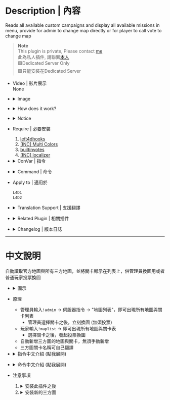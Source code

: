 # Description | 內容
Reads all available custom campaigns and display all available missions in menu, provide for admin to change map directly or for player to call vote to change map

> __Note__ <br/>
This plugin is private, Please contact [me](https://github.com/fbef0102/Game-Private_Plugin#私人插件列表-private-plugins-list)<br/>
此為私人插件, 請聯繫[本人](https://github.com/fbef0102/Game-Private_Plugin#私人插件列表-private-plugins-list)
<br/>🟥Dedicated Server Only
<br/>🟥只能安裝在Dedicated Server

* Video | 影片展示
<br/>None

* <details><summary>Image</summary>

	* (Admin) !admin -> Server Commands -> "List of Maps"
	<br/>![l4d_all_missions_list_1](image/l4d_all_missions_list_1.jpg)
	<br/>![l4d_all_missions_list_2](image/l4d_all_missions_list_2.jpg)
	* (Player) !maplist -> call a vote to change map.
	<br/>![l4d_all_missions_list_3](image/l4d_all_missions_list_3.jpg)
</details>

* <details><summary>How does it work?</summary>

	* Admin types ```!admin``` -> Server Commands -> "List of Maps" -> choose map -> server change map immediately
	* Player types ```!maplist``` -> call a vote to change map.
	* Automatically add all official maps and custom maps to menu list, no need to add map manually.
	* You can add translation for custom maps
</details>

* <details><summary>Notice</summary>

  * It require some time to initialize map list at first time server launch. (20 - 60 sec, and < 2 sec. next times)
  * Plugin auto-generates the following files, please **DO NOT modify**
      * data/l4d_all_missions_list_coop.txt
      * data/l4d_all_missions_list_scavenge.txt
      * data/l4d_all_missions_list_survival.txt
      * data/l4d_all_missions_list_versus.txt
</details>

* Require | 必要安裝
	1. [left4dhooks](https://forums.alliedmods.net/showthread.php?t=321696)
	2. [[INC] Multi Colors](https://github.com/fbef0102/L4D1_2-Plugins/releases/tag/Multi-Colors)
	3. [builtinvotes](https://github.com/fbef0102/Game-Private_Plugin/releases/tag/builtinvotes)
	4. [[INC] localizer](https://github.com/dragokas/SM-Localizer/blob/master/localizer.inc)

* <details><summary>ConVar | 指令</summary>

	* cfg/sourcemod/l4d_all_missions_list.cfg
		```php
        // If 1, player can use comamnd !maplist and call a vote to change map.
        l4d_all_missions_list_vote_enable "1"

        // Delay to start another a vote after vote ends.
        l4d_all_missions_list_vote_delay "60"

        // Numbers of real survivor and infected player required to start a vote to change map.
        l4d_all_missions_list_vote_required "2"
		```
</details>

* <details><summary>Command | 命令</summary>
    
	* **Display mission list and vote to change map**
		```php
		sm_maplist
		```

	* **Update mission list manually (Adm required: ADMFLAG_ROOT)**
		```php
		sm_mission_list_update
		```
</details>

* Apply to | 適用於
    ```
    L4D1
    L4D2
    ```

* <details><summary>Translation Support | 支援翻譯</summary>

	```
	English
	繁體中文
	简体中文
	```
</details>

* <details><summary>Related Plugin | 相關插件</summary>

	1. [l4d2_fix_changelevel](https://github.com/Target5150/MoYu_Server_Stupid_Plugins/tree/master/The%20Last%20Stand/l4d2_fix_changelevel): Fix issues due to forced changelevel.
        > 修復手動更換地圖會遇到的問題
	2. [l4d_restartmap_command](https://github.com/fbef0102/Game-Private_Plugin/tree/main/L4D_插件/Map_%E9%97%9C%E5%8D%A1/l4d_restartmap_command): Admin say !restartmap to restart current map + Force of restartmap after Quantity of rounds (tries) events survivors wipe out
    	> 管理員輸入!restartmap能重新地圖關卡 + 滅團N次後重新地圖
</details>

* <details><summary>Changelog | 版本日誌</summary>

    * v1.3h (2024-12-8)
        * You can add translation for custom maps
        * Update translation

    * v1.2h (2024-10-11)
        * Fixed map menu mess up or wrong order or missing if there are multi missions or multi gamemodes in vpk file

    * v1.1h (2023-7-8)
        * Add vote system, non-admin players can use command to view mission list and call a vote to change map.

    * v1.0h (2023-7-5)
        * Support L4D1
        * Add left4dhooks
        * Remove changelevel inc

    * Original
        * [By dr_lex](https://forums.alliedmods.net/showthread.php?t=336378)
</details>

- - - -
# 中文說明
自動讀取官方地圖與所有三方地圖，並將關卡顯示在列表上，供管理員換圖用或者普通玩家投票換圖

* <details><summary>圖示</summary>

	<br/>![l4d_all_missions_list_1_zho](image/zho/l4d_all_missions_list_1.jpg)
	<br/>![l4d_all_missions_list_2_zho](image/zho/l4d_all_missions_list_2.jpg)
    <br/>![l4d_all_missions_list_3_zho](image/zho/l4d_all_missions_list_3.jpg)
</details>

* 原理
    * 管理員輸入```!admin``` -> 伺服器指令 -> "地圖列表"，即可出現所有地圖與關卡列表
      * 管理員選擇關卡之後，立刻換圖 (無須投票)
    * 玩家輸入```!maplist``` -> 即可出現所有地圖與關卡表
      * 選擇關卡之後，發起投票換圖
	* 自動新增三方圖的地圖與關卡，無須手動新增
    * 三方圖關卡名稱可自己翻譯

* <details><summary>指令中文介紹 (點我展開)</summary>

	* cfg/sourcemod/l4d_all_missions_list.cfg
		```php
        // 為1時，玩家可輸入!maplist
        l4d_all_missions_list_vote_enable "1"

        // 投票間隔冷卻時間
        l4d_all_missions_list_vote_delay "60"

        // 至少需要的真人倖存者+真人特感數量在場，才可以發起投票
        l4d_all_missions_list_vote_required "2"
		```
</details>

* <details><summary>命令中文介紹 (點我展開)</summary>
    
	* **所有地圖與關卡選單**
		```php
		sm_maplist
		```

	* **手動更新地圖與關卡列表 (權限: ADMFLAG_ROOT)**
		```php
		sm_mission_list_update
		```
</details>

* 注意事項
    1. <details><summary>安裝此插件之後</summary>

        * 第一次啟動伺服器時，插件需要花30~60秒讀取分析地圖，因此伺服器卡住是正常的現象，請等待插件跑完
        * 安裝上這個插件並啟動伺服器之後，伺服器會自動產生以下檔案
            * data/l4d_all_missions_list_coop.txt
            * data/l4d_all_missions_list_scavenge.txt
            * data/l4d_all_missions_list_survival.txt
            * data/l4d_all_missions_list_versus.txt
    </details>

    2. <details><summary>安裝新的三方圖</summary>

        * 每當安裝三方圖時，left4dead2/addons/sourcemod/data/內的文件內容會有變化，自動新增三方圖的地圖與關卡
        * 反之，每當移除三方圖時，自動移除三方圖的地圖與關卡
            * data/l4d_all_missions_list_coop.txt
            * data/l4d_all_missions_list_scavenge.txt
            * data/l4d_all_missions_list_survival.txt
            * data/l4d_all_missions_list_versus.txt
    </details>